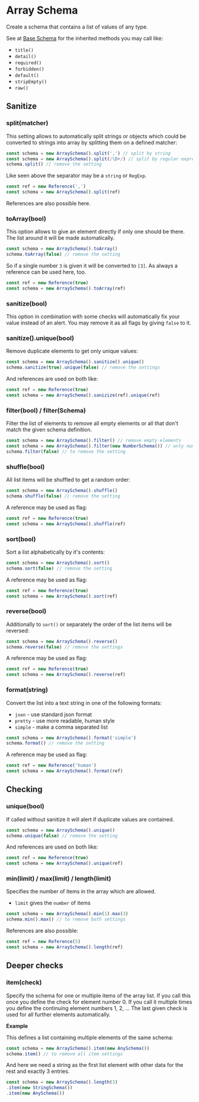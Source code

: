 # Array Schema

Create a schema that contains a list of values of any type.

See at [Base Schema](base.md) for the inherited methods you may call like:
- `title()`
- `detail()`
- `required()`
- `forbidden()`
- `default()`
- `stripEmpty()`
- `raw()`


## Sanitize

### split(matcher)

This setting allows to automatically split strings or objects which could be converted to strings
into array by splitting them on a defined matcher:

```js
const schema = new ArraySchema().split(',') // split by string
const schema = new ArraySchema().split(/\D+/) // split by regular expression
schema.split() // remove the setting
```

Like seen above the separator may be a `string` or `RegExp`.

```js
const ref = new Reference(',')
const schema = new ArraySchema().split(ref)
```

References are also possible here.

### toArray(bool)

This option allows to give an element directly if only one should be there. The list around it will
be made automatically.

```js
const schema = new ArraySchema().toArray()
schema.toArray(false) // remove the setting
```

So if a single number `3` is given it will be converted to `[3]`. As always a reference can be used
here, too.

```js
const ref = new Reference(true)
const schema = new ArraySchema().toArray(ref)
```

### sanitize(bool)

This option in combination with some checks will automatically fix your value instead of an alert.
You may remove it as all flags by giving `false` to it.

### sanitize().unique(bool)

Remove duplicate elements to get only unique values:

```js
const schema = new ArraySchema().sanitize().unique()
schema.sanitize(true).unique(false) // remove the settings
```

And references are used on both like:

```js
const ref = new Reference(true)
const schema = new ArraySchema().sanizize(ref).unique(ref)
```

### filter(bool) / filter(Schema)

Filter the list of elements to remove all empty elements or all that don't match the given schema
definition.

```js
const schema = new ArraySchema().filter() // remove empty elements
const schema = new ArraySchema().filter(new NumberSchema()) // only numbers are allowed
schema.filter(false) // to remove the setting
```

### shuffle(bool)

All list items will be shuffled to get a random order:

```js
const schema = new ArraySchema().shuffle()
schema.shuffle(false) // remove the setting
```

A reference may be used as flag:

```js
const ref = new Reference(true)
const schema = new ArraySchema().shuffle(ref)
```

### sort(bool)

Sort a list alphabetically by it's contents:

```js
const schema = new ArraySchema().sort()
schema.sort(false) // remove the setting
```

A reference may be used as flag:

```js
const ref = new Reference(true)
const schema = new ArraySchema().sort(ref)
```

### reverse(bool)

Additionally to `sort()` or separately the order of the list items will be reversed:

```js
const schema = new ArraySchema().reverse()
schema.reverse(false) // remove the settings
```

A reference may be used as flag:

```js
const ref = new Reference(true)
const schema = new ArraySchema().reverse(ref)
```

### format(string)

Convert the list into a text string in one of the following formats:
- `json` - use standard json format
- `pretty` - use more readable, human style
- `simple` - make a comma separated list

```js
const schema = new ArraySchema().format('simple')
schema.format() // remove the setting
```

A reference may be used as flag:

```js
const ref = new Reference('human')
const schema = new ArraySchema().format(ref)
```


## Checking

### unique(bool)

If called without sanitize it will alert if duplicate values are contained.

```js
const schema = new ArraySchema().unique()
schema.unique(false) // remove the setting
```

And references are used on both like:

```js
const ref = new Reference(true)
const schema = new ArraySchema().unique(ref)
```

### min(limit) / max(limit) / length(limit)

Specifies the number of items in the array which are allowed.
- `limit` gives the `number` of items

```js
const schema = new ArraySchema().min(1).max(3)
schema.min().max() // to remove both settings
```

References are also possible:

```js
const ref = new Reference(5)
const schema = new ArraySchema().length(ref)
```


## Deeper checks

### item(check)

Specify the schema for one or multiple items of the array list. If you call this once you define the
check for element number 0. If you call it multiple times you define the continuing element numbers
1, 2, ... The last given check is used for all further elements automatically.

__Example__

This defines a list containing multiple elements of the same schema:

```js
const schema = new ArraySchema().item(new AnySchema())
schema.item() // to remove all item settings
```

And here we need a string as the first list element with other data for the rest and exactly 3
entries.

```js
const schema = new ArraySchema().length(3)
.item(new StringSchema())
.item(new AnySchema())
```
